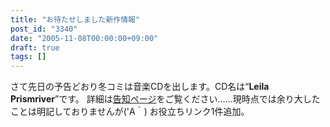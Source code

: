 ```yaml
---
title: "お待たせしました新作情報"
post_id: "3340"
date: "2005-11-08T00:00:00+09:00"
draft: true
tags: []
---
```



さて先日の予告どおり冬コミは音楽CDを出します。CD名は“**Leila Prismriver**”です。 詳細は[告知ページ](https://danmaq.com/!/leila/)をご覧ください……現時点では余り大したことは明記しておりませんが('A｀) お役立ちリンク1件追加。
